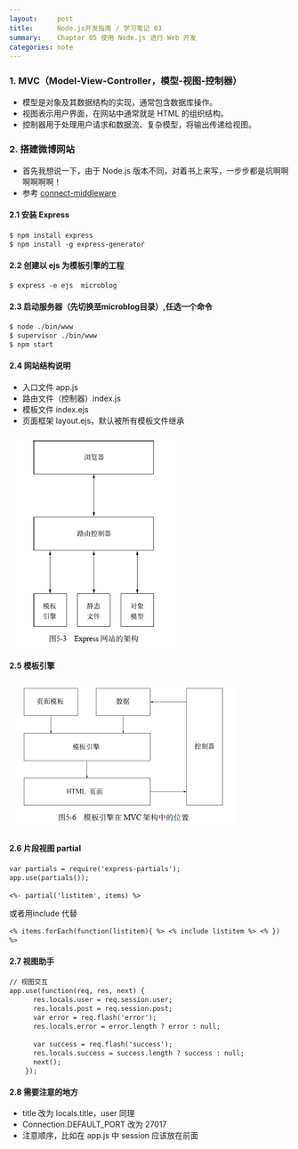 ```yaml
---
layout:     post
title:      Node.js开发指南 / 学习笔记 03
summary:    Chapter 05 使用 Node.js 进行 Web 开发
categories: note
---
```


### 1. MVC（Model-View-Controller，模型-视图-控制器）

- 模型是对象及其数据结构的实现，通常包含数据库操作。
- 视图表示用户界面，在网站中通常就是 HTML 的组织结构。
- 控制器用于处理用户请求和数据流、复杂模型，将输出传递给视图。

### 2. 搭建微博网站

- 首先我想说一下，由于 Node.js 版本不同，对着书上来写，一步步都是坑啊啊啊啊啊啊！
- 参考 [connect-middleware](https://github.com/senchalabs/connect#middleware "connect-middleware")

#### 2.1 安装 Express

```
$ npm install express
$ npm install -g express-generator
```

#### 2.2 创建以 ejs 为模板引擎的工程
```
$ express -e ejs  microblog
```

#### 2.3 启动服务器（先切换至microblog目录）,任选一个命令
```
$ node ./bin/www
$ supervisor ./bin/www
$ npm start
```

#### 2.4 网站结构说明
- 入口文件 app.js
- 路由文件（控制器）index.js
- 模板文件 index.ejs
- 页面框架 layout.ejs，默认被所有模板文件继承

![Express网站架构](/images/nodejs/structure-of-express.png)

#### 2.5 模板引擎
![模板引擎在MVC架构中的位置](/images/nodejs/model.png)

#### 2.6 片段视图 partial

```
var partials = require('express-partials');
app.use(partials());

<%- partial('listitem', items) %>
```

或者用include 代替

```
<% items.forEach(function(listitem){ %> <% include listitem %> <% }) %>
```

#### 2.7 视图助手
```
// 视图交互
app.use(function(req, res, next) {
      res.locals.user = req.session.user;
      res.locals.post = req.session.post;
      var error = req.flash('error');
      res.locals.error = error.length ? error : null;

      var success = req.flash('success');
      res.locals.success = success.length ? success : null;
      next();
    });
```

#### 2.8 需要注意的地方
- title 改为 locals.title，user 同理
- Connection.DEFAULT_PORT 改为 27017
- 注意顺序，比如在 app.js 中 session 应该放在前面



